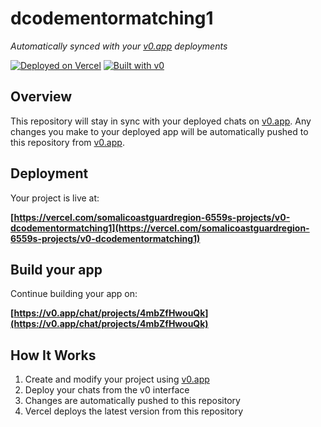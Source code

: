 # dcodementormatching1

*Automatically synced with your [v0.app](https://v0.app) deployments*

[![Deployed on Vercel](https://img.shields.io/badge/Deployed%20on-Vercel-black?style=for-the-badge&logo=vercel)](https://vercel.com/somalicoastguardregion-6559s-projects/v0-dcodementormatching1)
[![Built with v0](https://img.shields.io/badge/Built%20with-v0.app-black?style=for-the-badge)](https://v0.app/chat/projects/4mbZfHwouQk)

## Overview

This repository will stay in sync with your deployed chats on [v0.app](https://v0.app).
Any changes you make to your deployed app will be automatically pushed to this repository from [v0.app](https://v0.app).

## Deployment

Your project is live at:

**[https://vercel.com/somalicoastguardregion-6559s-projects/v0-dcodementormatching1](https://vercel.com/somalicoastguardregion-6559s-projects/v0-dcodementormatching1)**

## Build your app

Continue building your app on:

**[https://v0.app/chat/projects/4mbZfHwouQk](https://v0.app/chat/projects/4mbZfHwouQk)**

## How It Works

1. Create and modify your project using [v0.app](https://v0.app)
2. Deploy your chats from the v0 interface
3. Changes are automatically pushed to this repository
4. Vercel deploys the latest version from this repository